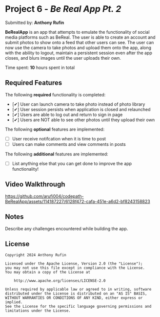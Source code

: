 # Project 6 - *Be Real App Pt. 2*

Submitted by: **Anthony Rufin**

**BeRealApp** is an app that attempts to emulate the functionality of social media platforms such as BeReal. The user is able to create an account and submit photos to show onto a feed that other users can see. The user can now use the camera to take photos and upload them onto the app, along with the ability to logout, maintain a persistent session even after the app closes, and blurs images until the user uploads their own.  

Time spent: **10** hours spent in total

## Required Features

The following **required** functionality is completed:

- [✔] User can launch camera to take photo instead of photo library
- [✔] User session persists when application is closed and relaunched
- [✔] Users are able to log out and return to sign in page
- [✔] Users are NOT able to see other photos until they upload their own	
 
The following **optional** features are implemented:

- [ ] User receive notifcation when it is time to post
- [ ] Users can make comments and view comments in posts	

The following **additional** features are implemented:

- [ ] List anything else that you can get done to improve the app functionality!

## Video Walkthrough

https://github.com/arufi004/codepath-BeRealApp/assets/114187227/6128f472-cafa-451e-a6d2-bf8243158823


## Notes

Describe any challenges encountered while building the app.

## License

    Copyright 2024 Anthony Rufin

    Licensed under the Apache License, Version 2.0 (the "License");
    you may not use this file except in compliance with the License.
    You may obtain a copy of the License at

        http://www.apache.org/licenses/LICENSE-2.0

    Unless required by applicable law or agreed to in writing, software
    distributed under the License is distributed on an "AS IS" BASIS,
    WITHOUT WARRANTIES OR CONDITIONS OF ANY KIND, either express or implied.
    See the License for the specific language governing permissions and
    limitations under the License.
